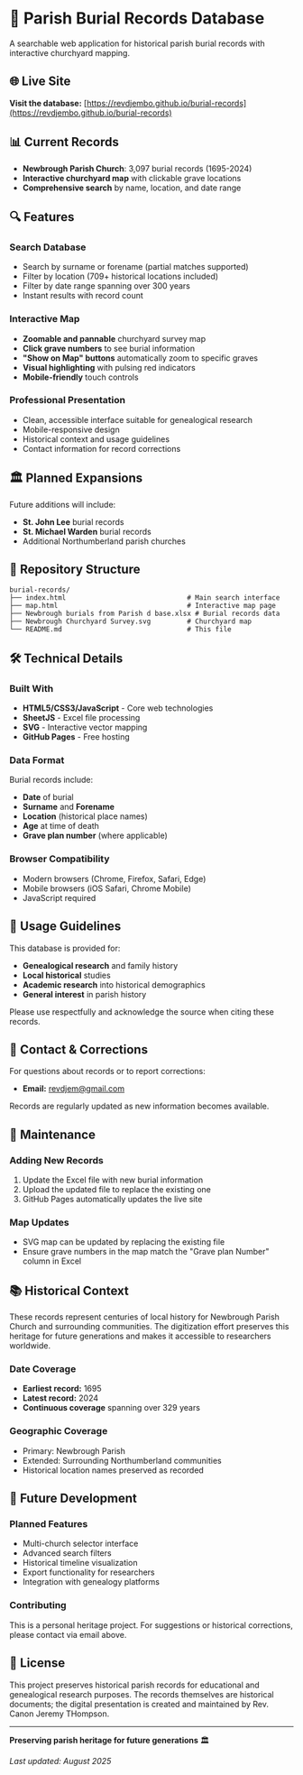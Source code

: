 # 📜 Parish Burial Records Database

A searchable web application for historical parish burial records with interactive churchyard mapping.

## 🌐 Live Site

**Visit the database:** [https://revdjembo.github.io/burial-records](https://revdjembo.github.io/burial-records)

## 📊 Current Records

- **Newbrough Parish Church**: 3,097 burial records (1695-2024)
- **Interactive churchyard map** with clickable grave locations
- **Comprehensive search** by name, location, and date range

## 🔍 Features

### Search Database
- Search by surname or forename (partial matches supported)
- Filter by location (709+ historical locations included)
- Filter by date range spanning over 300 years
- Instant results with record count

### Interactive Map
- **Zoomable and pannable** churchyard survey map
- **Click grave numbers** to see burial information
- **"Show on Map" buttons** automatically zoom to specific graves
- **Visual highlighting** with pulsing red indicators
- **Mobile-friendly** touch controls

### Professional Presentation
- Clean, accessible interface suitable for genealogical research
- Mobile-responsive design
- Historical context and usage guidelines
- Contact information for record corrections

## 🏛️ Planned Expansions

Future additions will include:
- **St. John Lee** burial records
- **St. Michael Warden** burial records
- Additional Northumberland parish churches

## 📁 Repository Structure

```
burial-records/
├── index.html                              # Main search interface
├── map.html                                # Interactive map page
├── Newbrough burials from Parish d base.xlsx # Burial records data
├── Newbrough Churchyard Survey.svg         # Churchyard map
└── README.md                               # This file
```

## 🛠️ Technical Details

### Built With
- **HTML5/CSS3/JavaScript** - Core web technologies
- **SheetJS** - Excel file processing
- **SVG** - Interactive vector mapping
- **GitHub Pages** - Free hosting

### Data Format
Burial records include:
- **Date** of burial
- **Surname** and **Forename**
- **Location** (historical place names)
- **Age** at time of death
- **Grave plan number** (where applicable)

### Browser Compatibility
- Modern browsers (Chrome, Firefox, Safari, Edge)
- Mobile browsers (iOS Safari, Chrome Mobile)
- JavaScript required

## 📝 Usage Guidelines

This database is provided for:
- **Genealogical research** and family history
- **Local historical** studies
- **Academic research** into historical demographics
- **General interest** in parish history

Please use respectfully and acknowledge the source when citing these records.

## 📧 Contact & Corrections

For questions about records or to report corrections:
- **Email:** revdjem@gmail.com

Records are regularly updated as new information becomes available.

## 🔄 Maintenance

### Adding New Records
1. Update the Excel file with new burial information
2. Upload the updated file to replace the existing one
3. GitHub Pages automatically updates the live site

### Map Updates
- SVG map can be updated by replacing the existing file
- Ensure grave numbers in the map match the "Grave plan Number" column in Excel

## 📚 Historical Context

These records represent centuries of local history for Newbrough Parish Church and surrounding communities. The digitization effort preserves this heritage for future generations and makes it accessible to researchers worldwide.

### Date Coverage
- **Earliest record:** 1695
- **Latest record:** 2024
- **Continuous coverage** spanning over 329 years

### Geographic Coverage
- Primary: Newbrough Parish
- Extended: Surrounding Northumberland communities
- Historical location names preserved as recorded

## 🎯 Future Development

### Planned Features
- Multi-church selector interface
- Advanced search filters
- Historical timeline visualization
- Export functionality for researchers
- Integration with genealogy platforms

### Contributing
This is a personal heritage project. For suggestions or historical corrections, please contact via email above.

## 📄 License

This project preserves historical parish records for educational and genealogical research purposes. The records themselves are historical documents; the digital presentation is created and maintained by Rev. Canon Jeremy THompson.

---

**Preserving parish heritage for future generations** 🏛️

*Last updated: August 2025*
